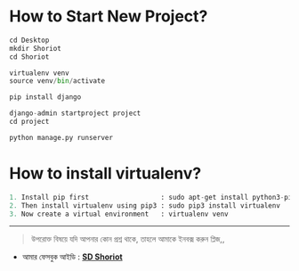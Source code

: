 # How to Start New Project?  

```python
cd Desktop
mkdir Shoriot
cd Shoriot

virtualenv venv 
source venv/bin/activate

pip install django

django-admin startproject project
cd project

python manage.py runserver
```

# How to install virtualenv?

```python
1. Install pip first                  : sudo apt-get install python3-pip
2. Then install virtualenv using pip3 : sudo pip3 install virtualenv 
3. Now create a virtual environment   : virtualenv venv 
```

---

> উপরোক্ত বিষয়ে যদি আপনার কোন প্রশ্ন থাকে, তাহলে আমাকে ইনবক্স করুন প্লিজ,,

* আমার ফেসবুক আইডি :  **[SD Shoriot](https://www.facebook.com/shoriot)**